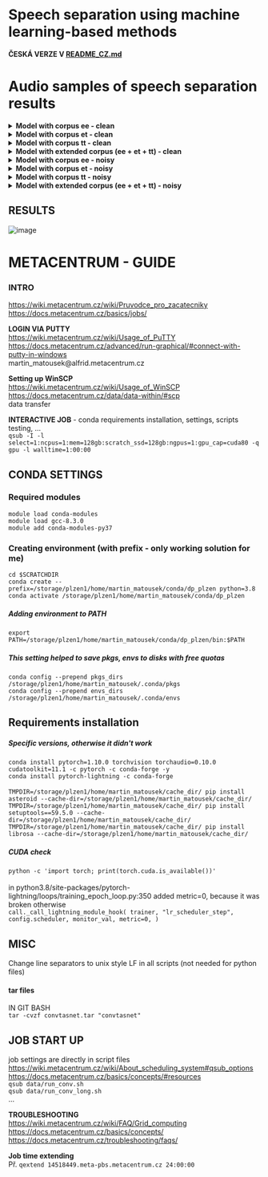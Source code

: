 # Speech separation using machine learning-based methods
<b>ČESKÁ VERZE V [README_CZ.md](https://github.com/MartinMatousek/DP/blob/main/README_CZ.md)</b>
# Audio samples of speech separation results

<details> 
	<summary><b> Model with corpus ee - clean</b></summary>

<details>
  <summary>ENG + ENG</summary>


https://user-images.githubusercontent.com/28596569/236252891-6e6d3c8e-df88-4df7-8415-6ee2848fc0a1.mp4


https://user-images.githubusercontent.com/28596569/236252901-fee3a8c8-218e-44ab-be95-3656bfa3fc5e.mp4


https://user-images.githubusercontent.com/28596569/236252906-2f38245d-b9ad-408a-9b59-de07328ec994.mp4

</details>
<details>
  <summary>ENG + TAI</summary>


https://user-images.githubusercontent.com/28596569/236252788-151db101-5112-4ee8-876f-3d3da93437ae.mp4


https://user-images.githubusercontent.com/28596569/236252797-81629d39-4d34-4087-8c6e-5d77ef1e75c2.mp4


https://user-images.githubusercontent.com/28596569/236252800-a23e1347-b65e-4aa2-9261-9a56ab24df82.mp4

</details>
<details>
  <summary>TAI + TAI</summary>


https://user-images.githubusercontent.com/28596569/236253012-bc2c0d37-87b2-496b-838d-b6d2bc49dcfe.mp4


https://user-images.githubusercontent.com/28596569/236253018-12e0e4fa-dd8c-4aaf-bca9-cee14fb346cb.mp4


https://user-images.githubusercontent.com/28596569/236253021-f2897fbc-4980-417f-ac97-896e7dd4fec4.mp4

</details>
</details>

<details> 
	<summary><b> Model with corpus et - clean</b></summary>
<details>
  <summary>ENG + ENG</summary>


https://user-images.githubusercontent.com/28596569/235618837-dc102bae-c5df-44ed-8c2e-590905e0f0b4.mp4


https://user-images.githubusercontent.com/28596569/235618840-787e37ad-5607-463a-ad66-4d35c30ecd67.mp4


https://user-images.githubusercontent.com/28596569/235618844-f00648bf-0a87-4f70-abc1-141657a406de.mp4



</details>
<details>
  <summary>ENG + TAI</summary>

https://user-images.githubusercontent.com/28596569/235614026-06d42b3f-a655-4f62-b3b9-7847ed3a8033.mp4


https://user-images.githubusercontent.com/28596569/235615245-762c5e14-d943-41c9-bc44-39f9d007258a.mp4


https://user-images.githubusercontent.com/28596569/235615248-dd71d7e0-a885-446b-a03e-94bd1704b610.mp4

</details>
<details>
  <summary>TAI + TAI</summary>


https://user-images.githubusercontent.com/28596569/235619051-8357d566-6f09-455d-92bf-d965f7b40acc.mp4


https://user-images.githubusercontent.com/28596569/235619055-047a8e81-e08b-4fde-b144-ca5201e8ea39.mp4


https://user-images.githubusercontent.com/28596569/235619057-ebc1b28f-b2d5-490a-a8db-2407c7079f08.mp4

</details>
</details>

<details> 
	<summary><b> Model with corpus tt - clean</b></summary>

<details>
  <summary>ENG + ENG</summary>


https://user-images.githubusercontent.com/28596569/236253178-1e2c7c16-aac1-4eb7-a4c1-61381ac2bbd1.mp4


https://user-images.githubusercontent.com/28596569/236253184-9f335327-6ede-4887-890b-8b01cdf73bd8.mp4


https://user-images.githubusercontent.com/28596569/236253185-8b8f6785-998e-42f4-af24-e5ec62df72bd.mp4

</details>
<details>
  <summary>ENG + TAI</summary>


https://user-images.githubusercontent.com/28596569/236253258-9237a771-bdca-463b-937b-fb157222ab11.mp4


https://user-images.githubusercontent.com/28596569/236253261-ae896146-c378-4bf4-b4df-8a8645c86d1c.mp4


https://user-images.githubusercontent.com/28596569/236253263-a0ad6b56-cf28-4ec3-a62c-5457f65ca6e5.mp4

</details>
<details>
  <summary>TAI + TAI</summary>


https://user-images.githubusercontent.com/28596569/236253368-952ab688-e4be-4f21-b192-a110643c8f4c.mp4


https://user-images.githubusercontent.com/28596569/236253372-70012a6a-ea1f-4d79-bcec-3a3c2f9827de.mp4


https://user-images.githubusercontent.com/28596569/236253375-16815c7f-8f38-4a42-9f62-e7910cf41f96.mp4

</details>
</details>

<details> 
	<summary><b> Model with extended corpus (ee + et + tt) - clean</b></summary>

<details>
  <summary>ENG + ENG</summary>


https://user-images.githubusercontent.com/28596569/235621410-6c5df439-71b5-457c-ba11-505758f239a7.mp4


https://user-images.githubusercontent.com/28596569/235621413-a85e0c00-28d1-4dec-912a-7023c1e12583.mp4


https://user-images.githubusercontent.com/28596569/235621415-26a74fcb-e93a-4981-9500-b52f9c0a1b14.mp4

</details>
<details>
  <summary>ENG + TAI</summary>


https://user-images.githubusercontent.com/28596569/235621285-bbdc81e2-c492-4111-aa6c-764a1484a7ef.mp4


https://user-images.githubusercontent.com/28596569/235621288-afb263bf-8fc5-4258-90da-1c6578c76900.mp4


https://user-images.githubusercontent.com/28596569/235621291-e3b96cf1-a3d0-4f89-afb5-2e1d67d7d8d9.mp4

</details>
<details>
  <summary>TAI + TAI</summary>


https://user-images.githubusercontent.com/28596569/235621854-196ebd8f-1789-47ac-9003-9186b3c93e63.mp4


https://user-images.githubusercontent.com/28596569/235621856-0231ec63-27a9-4a70-b613-20c7b988ebad.mp4


https://user-images.githubusercontent.com/28596569/235621859-84446477-c039-4792-867a-4f4d9b41398e.mp4

</details>
</details>

<details> 
	<summary><b> Model with corpus ee - noisy</b></summary>

<details>
  <summary>ENG + ENG</summary>


https://user-images.githubusercontent.com/28596569/236253490-8748f870-b7ae-4c7a-97dc-4438e7b28406.mp4


https://user-images.githubusercontent.com/28596569/236253494-ac48666a-da3e-477c-a7b1-687e1b1002e1.mp4


https://user-images.githubusercontent.com/28596569/236253498-bd6c02dc-f013-4206-b529-618c3689e47f.mp4

</details>
<details>
  <summary>ENG + TAI</summary>


https://user-images.githubusercontent.com/28596569/236253551-3dde66c3-dc69-461b-8506-384e22dae874.mp4


https://user-images.githubusercontent.com/28596569/236253554-79b245e6-37ed-4feb-9e1a-b1adab45d550.mp4


https://user-images.githubusercontent.com/28596569/236253556-2d89cf17-9dff-471a-8651-09d2fcb7e441.mp4

</details>
<details>
  <summary>TAI + TAI</summary>


https://user-images.githubusercontent.com/28596569/236253608-5c781c6c-682b-4590-90f4-9fbadf83f70d.mp4


https://user-images.githubusercontent.com/28596569/236253618-5fb99665-f1d8-45f1-81b7-d595d71707a5.mp4


https://user-images.githubusercontent.com/28596569/236253620-96b3ba4e-d231-4463-aea4-b4cbe5be8ced.mp4

</details>
</details>

<details> 
	<summary><b> Model with corpus et - noisy</b></summary>

<details>
  <summary>ENG + ENG</summary>


https://user-images.githubusercontent.com/28596569/235619488-6152a2b5-ec08-42d9-ac2b-e0f1a8907c3a.mp4


https://user-images.githubusercontent.com/28596569/235619491-2296b373-9f53-4700-ac94-71e53eb9743e.mp4


https://user-images.githubusercontent.com/28596569/235619494-30be71c8-2756-4a2b-b6d8-05882f43ff99.mp4

</details>
<details>
  <summary>ENG + TAI</summary>


https://user-images.githubusercontent.com/28596569/235619344-dbf52591-116c-4c93-8250-3c9b076d8e8a.mp4


https://user-images.githubusercontent.com/28596569/235619347-16bf5c40-b556-4b8b-a8b3-7ccc627e1783.mp4


https://user-images.githubusercontent.com/28596569/235619351-f2d4df2d-d9ba-414c-be86-4d9e8b589d8a.mp4

</details>
<details>
  <summary>TAI + TAI</summary>


https://user-images.githubusercontent.com/28596569/235619675-a9e411a1-7d13-4e0c-a853-457f5ede8ff5.mp4


https://user-images.githubusercontent.com/28596569/235619677-9bad99e7-f20d-4f12-a2b2-36ec8a128fd0.mp4


https://user-images.githubusercontent.com/28596569/235619679-783512ec-d4cb-49e9-8fa2-35d11e891a5f.mp4

</details>
</details>

<details> 
	<summary><b> Model with corpus tt - noisy</b></summary>

<details>
  <summary>ENG + ENG</summary>


https://user-images.githubusercontent.com/28596569/236253709-c68a57da-7025-4634-8bb3-68a044a3cf85.mp4


https://user-images.githubusercontent.com/28596569/236253714-d4db24af-a1ed-4146-9ec4-7f1996d46fa5.mp4


https://user-images.githubusercontent.com/28596569/236253718-eab06312-e322-41d4-8c30-4a06898c3bb8.mp4

</details>
<details>
  <summary>ENG + TAI</summary>


https://user-images.githubusercontent.com/28596569/236253773-b5fe872b-140a-4121-94c5-4753c9f2d276.mp4


https://user-images.githubusercontent.com/28596569/236253777-78ded6c9-1371-4ff6-bffa-b2bfe623e84e.mp4


https://user-images.githubusercontent.com/28596569/236253780-7e77ef83-92a9-4dd3-bf32-e64e2be9fdfd.mp4

</details>
<details>
  <summary>TAI + TAI</summary>


https://user-images.githubusercontent.com/28596569/236253819-95c1f295-8507-4ddb-a404-3e4137898980.mp4


https://user-images.githubusercontent.com/28596569/236253825-ad06482a-f8c1-497c-80bc-a10994af14d1.mp4


https://user-images.githubusercontent.com/28596569/236253826-1a53d6d2-8a7b-40b6-b5d2-f869fc1752a8.mp4

</details>
</details>

<details> 
	<summary><b> Model with extended corpus (ee + et + tt) - noisy</b></summary>

<details>
  <summary>ENG + ENG</summary>


https://user-images.githubusercontent.com/28596569/235620304-19193a93-9f42-4de2-8c3b-b9cb0bd1b5a5.mp4


https://user-images.githubusercontent.com/28596569/235620307-94b765cb-a375-4284-a9f5-7755ecdc3a76.mp4


https://user-images.githubusercontent.com/28596569/235620309-6cb5f273-9310-4513-8cde-dcadc009ce65.mp4

</details>
<details>
  <summary>ENG + TAI</summary>


https://user-images.githubusercontent.com/28596569/235620105-87b1c79f-69e3-4306-b962-7b1c09d96aec.mp4


https://user-images.githubusercontent.com/28596569/235620110-96050c95-bf12-4f3c-80c8-580ab582f49e.mp4


https://user-images.githubusercontent.com/28596569/235620115-5704c36a-4e57-481c-9e16-c967df15b374.mp4

</details>
<details>
  <summary>TAI + TAI</summary>


https://user-images.githubusercontent.com/28596569/235621074-f5750828-8749-44db-807d-c3bde3666e04.mp4


https://user-images.githubusercontent.com/28596569/235621079-ac8046e0-00a1-48e2-ad5a-aa8253b32a9a.mp4


https://user-images.githubusercontent.com/28596569/235621077-70716e1d-b8ec-4e88-896b-64dc0d383838.mp4

</details>
</details>

## RESULTS
![image](https://user-images.githubusercontent.com/28596569/234551926-0b495e1d-8e81-4ffb-a7d9-c6a92fc55477.png)

# METACENTRUM - GUIDE
### INTRO
https://wiki.metacentrum.cz/wiki/Pruvodce_pro_zacatecniky<br/>
https://docs.metacentrum.cz/basics/jobs/<br/>

<b>LOGIN VIA PUTTY</b><br/>
https://wiki.metacentrum.cz/wiki/Usage_of_PuTTY<br/>
https://docs.metacentrum.cz/advanced/run-graphical/#connect-with-putty-in-windows<br/>
martin_matousek@<t/>alfrid.metacentrum.cz

<b>Setting up WinSCP</b><br/>
https://wiki.metacentrum.cz/wiki/Usage_of_WinSCP<br/>
https://docs.metacentrum.cz/data/data-within/#scp<br/>
data transfer

<b>INTERACTIVE JOB</b> - conda requirements installation, settings, scripts testing, ...<br/>
`qsub -I -l select=1:ncpus=1:mem=128gb:scratch_ssd=128gb:ngpus=1:gpu_cap=cuda80 -q gpu -l walltime=1:00:00`

## CONDA SETTINGS
### Required modules
`module load conda-modules`<br/>
`module load gcc-8.3.0`<br/>
`module add conda-modules-py37`

### Creating environment (with prefix - only working solution for me)
`cd $SCRATCHDIR`<br/>
`conda create --prefix=/storage/plzen1/home/martin_matousek/conda/dp_plzen python=3.8`<br/>
`conda activate /storage/plzen1/home/martin_matousek/conda/dp_plzen`

##### Adding environment to PATH
`export PATH=/storage/plzen1/home/martin_matousek/conda/dp_plzen/bin:$PATH`

##### This setting helped to save pkgs, envs to disks with free quotas
`conda config --prepend pkgs_dirs /storage/plzen1/home/martin_matousek/.conda/pkgs`<br/>
`conda config --prepend envs_dirs /storage/plzen1/home/martin_matousek/.conda/envs`


## Requirements installation
##### Specific versions, otherwise it didn't work
`conda install pytorch=1.10.0 torchvision torchaudio=0.10.0 cudatoolkit=11.1 -c pytorch -c conda-forge -y`<br/>
`conda install pytorch-lightning -c conda-forge`<br/><br/>
`TMPDIR=/storage/plzen1/home/martin_matousek/cache_dir/ pip install asteroid --cache-dir=/storage/plzen1/home/martin_matousek/cache_dir/`<br/>
`TMPDIR=/storage/plzen1/home/martin_matousek/cache_dir/ pip install setuptools==59.5.0 --cache-dir=/storage/plzen1/home/martin_matousek/cache_dir/`<br/>
`TMPDIR=/storage/plzen1/home/martin_matousek/cache_dir/ pip install librosa --cache-dir=/storage/plzen1/home/martin_matousek/cache_dir/`

##### CUDA check
`python -c 'import torch; print(torch.cuda.is_available())'`<br/><br/>
in python3.8/site-packages/pytorch-lightning/loops/training_epoch_loop.py:350
added metric=0, because it was broken otherwise<br/>
`call._call_lightning_module_hook(
                    trainer,
                    "lr_scheduler_step",
                    config.scheduler,
                    monitor_val,
					metric=0,
                )`

## MISC
Change line separators to unix style LF in all scripts (not needed for python files)

#### tar files
IN GIT BASH<br/>
`tar -cvzf convtasnet.tar "convtasnet"`

## JOB START UP
job settings are directly in script files<br/>
https://wiki.metacentrum.cz/wiki/About_scheduling_system#qsub_options<br/>
https://docs.metacentrum.cz/basics/concepts/#resources<br/>
`qsub data/run_conv.sh`<br/>
`qsub data/run_conv_long.sh`<br/>
...

<b>TROUBLESHOOTING</b><br/>
https://wiki.metacentrum.cz/wiki/FAQ/Grid_computing<br/>
https://docs.metacentrum.cz/basics/concepts/<br/>
https://docs.metacentrum.cz/troubleshooting/faqs/

<b>Job time extending</b><br/>
Př. `qextend 14518449.meta-pbs.metacentrum.cz 24:00:00`
